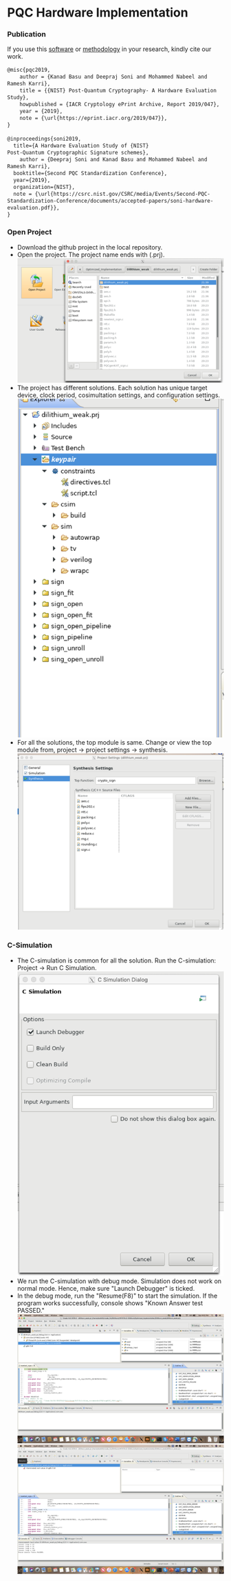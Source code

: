 # PQC Hardware Implementation

### Publication

If you use this [software](https://csrc.nist.gov/CSRC/media/Events/Second-PQC-Standardization-Conference/documents/accepted-papers/soni-hardware-evaluation.pdf) or [methodology](https://eprint.iacr.org/2019/047.pdf) in your research, kindly cite our work.
```
@misc{pqc2019,
    author = {Kanad Basu and Deepraj Soni and Mohammed Nabeel and Ramesh Karri},
    title = {{NIST} Post-Quantum Cryptography- A Hardware Evaluation Study},
    howpublished = {IACR Cryptology ePrint Archive, Report 2019/047},
    year = {2019},
    note = {\url{https://eprint.iacr.org/2019/047}},
}

@inproceedings{soni2019,
  title={A Hardware Evaluation Study of {NIST}
Post-Quantum Cryptographic Signature schemes},
    author = {Deepraj Soni and Kanad Basu and Mohammed Nabeel and Ramesh Karri},
  booktitle={Second PQC Standardization Conference},
  year={2019},
  organization={NIST},
  note = {\url{https://csrc.nist.gov/CSRC/media/Events/Second-PQC-Standardization-Conference/documents/accepted-papers/soni-hardware-evaluation.pdf}},
}

```

### Open Project
* Download the github project in the local repository.
* Open the project. The project name ends with (.prj). 
 ![open_project](./Hw_Implementation_Docs/open_project.png)
* The project has different solutions. Each solution has unique target device, clock period, cosimultation settings, and configuration settings.
 ![solution_names](./Hw_Implementation_Docs/solution_names.png)
* For all the solutions, the top module is same. Change or view the top module from, project -> project settings -> synthesis.
 ![project_settings](./Hw_Implementation_Docs/project_settings.png)


### C-Simulation 
* The C-simulation is common for all the solution. Run the C-simulation: Project -> Run C Simulation.
 ![simulation](./Hw_Implementation_Docs/simulation.png)
* We run the C-simulation with debug mode. Simulation does not work on normal mode. Hence, make sure "Launch Debugger" is ticked.
* In the debug mode, run the "Resume(F8)" to start the simulation. If the program works successfully, console shows "Known Answer test PASSED."
 ![debug_mode](./Hw_Implementation_Docs/debug_mode.png)
 ![debug_mode_2](./Hw_Implementation_Docs/debug_mode_2.png)


